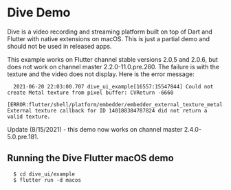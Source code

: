 # Dive Demo

Dive is a video recording and streaming platform built on top of Dart and
Flutter with native extensions on macOS. This is just a partial demo and
should not be used in released apps.

This example works on Flutter channel stable versions 2.0.5 and 2.0.6, but does not work
on channel master 2.2.0-11.0.pre.260. The failure is with the texture and
the video does not display. Here is the error message:

      2021-06-20 22:03:00.707 dive_ui_example[16557:15547844] Could not create Metal texture from pixel buffer: CVReturn -6660
      [ERROR:flutter/shell/platform/embedder/embedder_external_texture_metal.mm(59)] External texture callback for ID 140188384787824 did not return a valid texture.

Update (8/15/2021) - this demo now works on channel master 2.4.0-5.0.pre.181.

## Running the Dive Flutter macOS demo

      $ cd dive_ui/example
      $ flutter run -d macos
